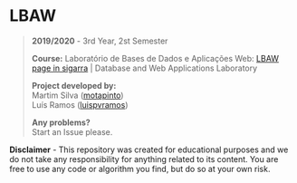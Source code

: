 # LBAW

> **2019/2020** - 3rd Year, 2st Semester
>
> **Course:** Laboratório de Bases de Dados e Aplicações Web: [LBAW page in sigarra](https://sigarra.up.pt/feup/en/ucurr_geral.ficha_uc_view?pv_ocorrencia_id=436452) | Database and Web Applications Laboratory
>
> **Project developed by:**\
> Martim Silva ([motapinto](https://github.com/motapinto))\
> Luís Ramos ([luispvramos](https://github.com/luispvramos))
>
> **Any problems?**\
> Start an Issue please.

**Disclaimer** - This repository was created for educational purposes and we do not take any responsibility for anything related to its content. You are free to use any code or algorithm you find, but do so at your own risk.
